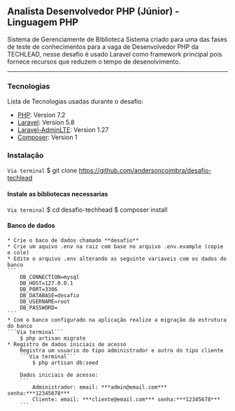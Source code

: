 ##  Analista Desenvolvedor PHP (Júnior) - Linguagem PHP
Sistema de Gerenciamente de Biblioteca
Sistema criado para  uma das fases de teste de conhecimentos para a vaga de Desenvolvedor PHP da TECHLEAD, nesse desafio é usado Laravel como framework principal pois fornece recursos que reduzem o tempo de desenolvimento.
***

### Tecnologias
Lista de Tecnologias usadas durante o desafio:
* [PHP](https://php.com/): Version 7.2
* [Laravel](https://laravel.com/): Version 5.8
* [Laravel-AdminLTE](https://adminlte.io/): Version 1.27
* [Composer](composer.io): Version 1

### Instalação 
```Via terminal```
$ git clone https://github.com/andersoncoimbra/desafio-techlead

#### Instale as bibliotecas necessarias 
```Via terminal```
$ cd desafio-techhead
$ composer install 

#### Banco de dados 
    * Crie o baco de dados chamado **desafio**
    * Crie um aquivo .env na raiz com base no arquivo .env.example (copie e cole)
    * Edite o arquivo .env alterando as seguinte variaveis com os dados do banco 
    ```
        DB_CONNECTION=mysql
        DB_HOST=127.0.0.1
        DB_PORT=3306
        DB_DATABASE=desafio
        DB_USERNAME=root
        DB_PASSWORD=
    ```
    * Com o banco configurado na aplicação realize a migração da estrutura do banco 
    ```Via terminal```
        $ php artisan migrate
    * Registro de dados iniciais de acesso
        Registra um usuario do tipo administrador e outro do tipo cliente 
        ```Via terminal```
            $ php artisan db:seed
            
        Dados iniciais de acesso: 
        ```
            Administrador: email: ***admin@email.com*** senha:***12345678***
            Cliente: email: ***cliente@email.com*** senha:***12345678***
        ```



